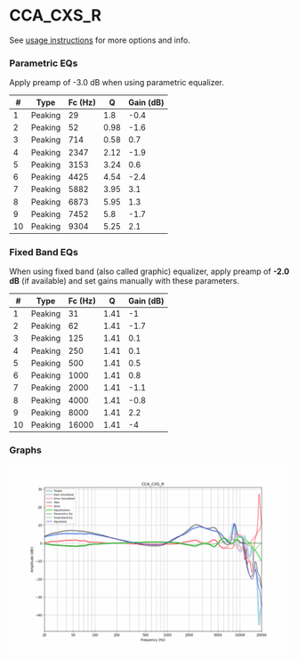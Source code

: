 # CCA_CXS_R
See [usage instructions](https://github.com/jaakkopasanen/AutoEq#usage) for more options and info.

### Parametric EQs
Apply preamp of -3.0 dB when using parametric equalizer.

|   # | Type    |   Fc (Hz) |    Q |   Gain (dB) |
|-----|---------|-----------|------|-------------|
|   1 | Peaking |        29 | 1.8  |        -0.4 |
|   2 | Peaking |        52 | 0.98 |        -1.6 |
|   3 | Peaking |       714 | 0.58 |         0.7 |
|   4 | Peaking |      2347 | 2.12 |        -1.9 |
|   5 | Peaking |      3153 | 3.24 |         0.6 |
|   6 | Peaking |      4425 | 4.54 |        -2.4 |
|   7 | Peaking |      5882 | 3.95 |         3.1 |
|   8 | Peaking |      6873 | 5.95 |         1.3 |
|   9 | Peaking |      7452 | 5.8  |        -1.7 |
|  10 | Peaking |      9304 | 5.25 |         2.1 |

### Fixed Band EQs
When using fixed band (also called graphic) equalizer, apply preamp of **-2.0 dB** (if available) and set gains manually with these parameters.

|   # | Type    |   Fc (Hz) |    Q |   Gain (dB) |
|-----|---------|-----------|------|-------------|
|   1 | Peaking |        31 | 1.41 |        -1   |
|   2 | Peaking |        62 | 1.41 |        -1.7 |
|   3 | Peaking |       125 | 1.41 |         0.1 |
|   4 | Peaking |       250 | 1.41 |         0.1 |
|   5 | Peaking |       500 | 1.41 |         0.5 |
|   6 | Peaking |      1000 | 1.41 |         0.8 |
|   7 | Peaking |      2000 | 1.41 |        -1.1 |
|   8 | Peaking |      4000 | 1.41 |        -0.8 |
|   9 | Peaking |      8000 | 1.41 |         2.2 |
|  10 | Peaking |     16000 | 1.41 |        -4   |

### Graphs
![](./CCA_CXS_R.png)
